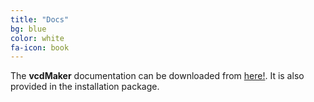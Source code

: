 ```yaml
---
title: "Docs"
bg: blue
color: white
fa-icon: book
---
```


The **vcdMaker** documentation can be downloaded from [here!](https://github.com/WojciechRynczuk/vcdMaker/releases/download/v2.0.1/Manual.pdf). It is also provided in the installation package.
